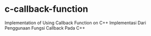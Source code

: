 # c-callback-function

Implementation of Using Callback Function on C++
Implementasi Dari Penggunaan Fungsi Callback Pada C++
